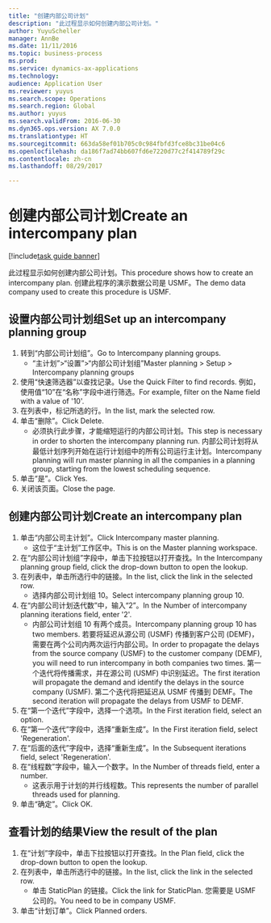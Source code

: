 ```yaml
--- 
title: "创建内部公司计划"
description: "此过程显示如何创建内部公司计划。"
author: YuyuScheller
manager: AnnBe
ms.date: 11/11/2016
ms.topic: business-process
ms.prod: 
ms.service: dynamics-ax-applications
ms.technology: 
audience: Application User
ms.reviewer: yuyus
ms.search.scope: Operations
ms.search.region: Global
ms.author: yuyus
ms.search.validFrom: 2016-06-30
ms.dyn365.ops.version: AX 7.0.0
ms.translationtype: HT
ms.sourcegitcommit: 663da58ef01b705c0c984fbfd3fce8bc31be04c6
ms.openlocfilehash: da186f7ad74bb607fd6e7220d77c2f414789f29c
ms.contentlocale: zh-cn
ms.lasthandoff: 08/29/2017

---
```

# <a name="create-an-intercompany-plan"></a><span data-ttu-id="20c71-103">创建内部公司计划</span><span class="sxs-lookup"><span data-stu-id="20c71-103">Create an intercompany plan</span></span>

[!include[task guide banner](../../includes/task-guide-banner.md)]

<span data-ttu-id="20c71-104">此过程显示如何创建内部公司计划。</span><span class="sxs-lookup"><span data-stu-id="20c71-104">This procedure shows how to create an intercompany plan.</span></span> <span data-ttu-id="20c71-105">创建此程序的演示数据公司是 USMF。</span><span class="sxs-lookup"><span data-stu-id="20c71-105">The demo data company used to create this procedure is USMF.</span></span>


## <a name="set-up-an-intercompany-planning-group"></a><span data-ttu-id="20c71-106">设置内部公司计划组</span><span class="sxs-lookup"><span data-stu-id="20c71-106">Set up an intercompany planning group</span></span> 
1. <span data-ttu-id="20c71-107">转到“内部公司计划组”。</span><span class="sxs-lookup"><span data-stu-id="20c71-107">Go to Intercompany planning groups.</span></span>
    * <span data-ttu-id="20c71-108">“主计划”>“设置”>“内部公司计划组”</span><span class="sxs-lookup"><span data-stu-id="20c71-108">Master planning > Setup > Intercompany planning groups</span></span>  
2. <span data-ttu-id="20c71-109">使用“快速筛选器”以查找记录。</span><span class="sxs-lookup"><span data-stu-id="20c71-109">Use the Quick Filter to find records.</span></span> <span data-ttu-id="20c71-110">例如，使用值“10”在“名称”字段中进行筛选。</span><span class="sxs-lookup"><span data-stu-id="20c71-110">For example, filter on the Name field with a value of '10'.</span></span>
3. <span data-ttu-id="20c71-111">在列表中，标记所选的行。</span><span class="sxs-lookup"><span data-stu-id="20c71-111">In the list, mark the selected row.</span></span>
4. <span data-ttu-id="20c71-112">单击“删除”。</span><span class="sxs-lookup"><span data-stu-id="20c71-112">Click Delete.</span></span>
    * <span data-ttu-id="20c71-113">必须执行此步骤，才能缩短运行的内部公司计划。</span><span class="sxs-lookup"><span data-stu-id="20c71-113">This step is necessary in order to shorten the intercompany planning run.</span></span>   <span data-ttu-id="20c71-114">内部公司计划将从最低计划序列开始在运行计划组中的所有公司运行主计划。</span><span class="sxs-lookup"><span data-stu-id="20c71-114">Intercompany planning will run master planning in all the companies in a planning group, starting from the lowest scheduling sequence.</span></span>  
5. <span data-ttu-id="20c71-115">单击“是”。</span><span class="sxs-lookup"><span data-stu-id="20c71-115">Click Yes.</span></span>
6. <span data-ttu-id="20c71-116">关闭该页面。</span><span class="sxs-lookup"><span data-stu-id="20c71-116">Close the page.</span></span>

## <a name="create-an-intercompany-plan"></a><span data-ttu-id="20c71-117">创建内部公司计划</span><span class="sxs-lookup"><span data-stu-id="20c71-117">Create an intercompany plan</span></span>
1. <span data-ttu-id="20c71-118">单击“内部公司主计划”。</span><span class="sxs-lookup"><span data-stu-id="20c71-118">Click Intercompany master planning.</span></span>
    * <span data-ttu-id="20c71-119">这位于“主计划”工作区中。</span><span class="sxs-lookup"><span data-stu-id="20c71-119">This is on the Master planning workspace.</span></span>  
2. <span data-ttu-id="20c71-120">在“内部公司计划组”字段中，单击下拉按钮以打开查找。</span><span class="sxs-lookup"><span data-stu-id="20c71-120">In the Intercompany planning group field, click the drop-down button to open the lookup.</span></span>
3. <span data-ttu-id="20c71-121">在列表中，单击所选行中的链接。</span><span class="sxs-lookup"><span data-stu-id="20c71-121">In the list, click the link in the selected row.</span></span>
    * <span data-ttu-id="20c71-122">选择内部公司计划组 10。</span><span class="sxs-lookup"><span data-stu-id="20c71-122">Select intercompany planning group 10.</span></span>  
4. <span data-ttu-id="20c71-123">在“内部公司计划迭代数”中，输入“2”。</span><span class="sxs-lookup"><span data-stu-id="20c71-123">In the Number of intercompany planning iterations field, enter '2'.</span></span>
    * <span data-ttu-id="20c71-124">内部公司计划组 10 有两个成员。</span><span class="sxs-lookup"><span data-stu-id="20c71-124">Intercompany planning group 10 has two members.</span></span> <span data-ttu-id="20c71-125">若要将延迟从源公司 (USMF) 传播到客户公司 (DEMF)，需要在两个公司内两次运行内部公司。</span><span class="sxs-lookup"><span data-stu-id="20c71-125">In order to propagate the delays from the source company (USMF) to the customer company (DEMF), you will need to run intercompany in both companies two times.</span></span> <span data-ttu-id="20c71-126">第一个迭代将传播需求，并在源公司 (USMF) 中识别延迟。</span><span class="sxs-lookup"><span data-stu-id="20c71-126">The first iteration will propagate the demand and identify the delays in the source company (USMF).</span></span> <span data-ttu-id="20c71-127">第二个迭代将把延迟从 USMF 传播到 DEMF。</span><span class="sxs-lookup"><span data-stu-id="20c71-127">The second iteration will propagate the delays from USMF to DEMF.</span></span>  
5. <span data-ttu-id="20c71-128">在“第一个迭代”字段中，选择一个选项。</span><span class="sxs-lookup"><span data-stu-id="20c71-128">In the First iteration field, select an option.</span></span>
6. <span data-ttu-id="20c71-129">在“第一个迭代”字段中，选择“重新生成”。</span><span class="sxs-lookup"><span data-stu-id="20c71-129">In the First iteration field, select 'Regeneration'.</span></span>
7. <span data-ttu-id="20c71-130">在“后面的迭代”字段中，选择“重新生成”。</span><span class="sxs-lookup"><span data-stu-id="20c71-130">In the Subsequent iterations field, select 'Regeneration'.</span></span>
8. <span data-ttu-id="20c71-131">在“线程数”字段中，输入一个数字。</span><span class="sxs-lookup"><span data-stu-id="20c71-131">In the Number of threads field, enter a number.</span></span>
    * <span data-ttu-id="20c71-132">这表示用于计划的并行线程数。</span><span class="sxs-lookup"><span data-stu-id="20c71-132">This represents the number of parallel threads used for planning.</span></span>  
9. <span data-ttu-id="20c71-133">单击“确定”。</span><span class="sxs-lookup"><span data-stu-id="20c71-133">Click OK.</span></span>

## <a name="view-the-result-of-the-plan"></a><span data-ttu-id="20c71-134">查看计划的结果</span><span class="sxs-lookup"><span data-stu-id="20c71-134">View the result of the plan</span></span>
1. <span data-ttu-id="20c71-135">在“计划”字段中，单击下拉按钮以打开查找。</span><span class="sxs-lookup"><span data-stu-id="20c71-135">In the Plan field, click the drop-down button to open the lookup.</span></span>
2. <span data-ttu-id="20c71-136">在列表中，单击所选行中的链接。</span><span class="sxs-lookup"><span data-stu-id="20c71-136">In the list, click the link in the selected row.</span></span>
    * <span data-ttu-id="20c71-137">单击 StaticPlan 的链接。</span><span class="sxs-lookup"><span data-stu-id="20c71-137">Click the link for StaticPlan.</span></span> <span data-ttu-id="20c71-138">您需要是 USMF 公司的。</span><span class="sxs-lookup"><span data-stu-id="20c71-138">You need to be in company USMF.</span></span>  
3. <span data-ttu-id="20c71-139">单击“计划订单”。</span><span class="sxs-lookup"><span data-stu-id="20c71-139">Click Planned orders.</span></span>


